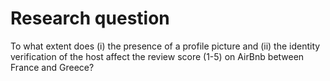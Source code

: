 # Research question
To what extent does (i) the presence of a profile picture and (ii) the identity verification of the host affect the review score (1-5) on AirBnb between France and Greece?
